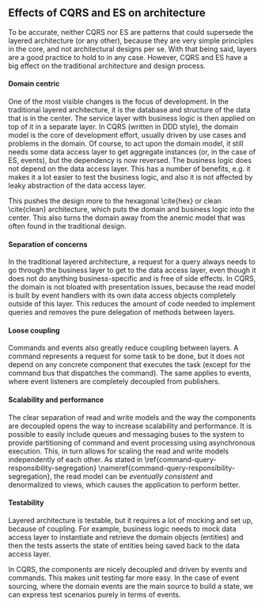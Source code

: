## Effects of CQRS and ES on architecture

To be accurate, neither CQRS nor ES are patterns that could supersede the layered architecture (or any other), because they are very simple principles in the core, and not architectural designs per se. With that being said, layers are a good practice to hold to in any case. However, CQRS and ES have a big effect on the traditional architecture and design process.

#### Domain centric

One of the most visible changes is the focus of development. In the traditional layered architecture, it is the database and structure of the data that is in the center. The service layer with business logic is then applied on top of it in a separate layer. In CQRS (written in DDD style), the domain model is the core of development effort, usually driven by use cases and problems in the domain. Of course, to act upon the domain model, it still needs some data access layer to get aggregate instances (or, in the case of ES, events), but the dependency is now reversed. The business logic does not depend on the data access layer. This has a number of benefits, e.g. it makes it a lot easier to test the business logic, and also it is not affected by leaky abstraction of the data access layer.

This pushes the design more to the hexagonal \cite{hex} or clean \cite{clean} architecture, which puts the domain and business logic into the center. This also turns the domain away from the anemic model that was often found in the traditional design.

#### Separation of concerns

In the traditional layered architecture, a request for a query always needs to go through the business layer to get to the data access layer, even though it does not do anything business-specific and is free of side effects. In CQRS, the domain is not bloated with presentation issues, because the read model is built by event handlers with its own data access objects completely outside of this layer. This reduces the amount of code needed to implement queries and removes the pure delegation of methods between layers.

#### Loose coupling

Commands and events also greatly reduce coupling between layers. A command represents a request for some task to be done, but it does not depend on any concrete component that executes the task (except for the command bus that dispatches the command). The same applies to events, where event listeners are completely decoupled from publishers.

#### Scalability and performance

The clear separation of read and write models and the way the components are decoupled opens the way to increase scalability and performance. It is possible to easily include queues and messaging buses to the system to provide partitioning of command and event processing using asynchronous execution. This, in turn allows for scaling the read and write models independently of each other. As stated in \ref{command-query-responsibility-segregation} \nameref{command-query-responsibility-segregation}, the read model can be *eventually consistent* and denormalized to views, which causes the application to perform better.

#### Testability

Layered architecture is testable, but it requires a lot of mocking and set up, because of coupling. For example, business logic needs to mock data access layer to instantiate and retrieve the domain objects (entities) and then the tests asserts the state of entities being saved back to the data access layer.

In CQRS, the components are nicely decoupled and driven by events and commands. This makes unit testing far more easy. In the case of event sourcing, where the domain events are the main source to build a state, we can express test scenarios purely in terms of events.